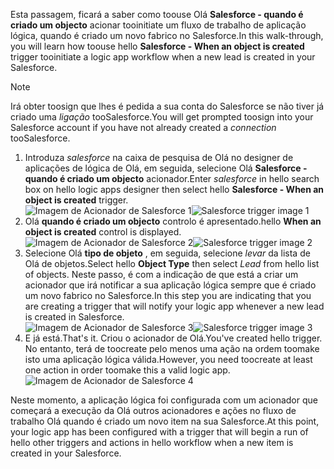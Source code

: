 <span data-ttu-id="bcf32-101">Esta passagem, ficará a saber como toouse Olá **Salesforce - quando é criado um objecto** acionar tooinitiate um fluxo de trabalho de aplicação lógica, quando é criado um novo fabrico no Salesforce.</span><span class="sxs-lookup"><span data-stu-id="bcf32-101">In this walk-through, you will learn how toouse hello **Salesforce - When an object is created** trigger tooinitiate a logic app workflow when a new lead is created in your Salesforce.</span></span>

> [!NOTE]
> <span data-ttu-id="bcf32-102">Irá obter toosign que lhes é pedida a sua conta do Salesforce se não tiver já criado uma *ligação* tooSalesforce.</span><span class="sxs-lookup"><span data-stu-id="bcf32-102">You will get prompted toosign into your Salesforce account if you have not already created a *connection* tooSalesforce.</span></span>  
> 
> 

1. <span data-ttu-id="bcf32-103">Introduza *salesforce* na caixa de pesquisa de Olá no designer de aplicações de lógica de Olá, em seguida, selecione Olá **Salesforce - quando é criado um objecto** acionador.</span><span class="sxs-lookup"><span data-stu-id="bcf32-103">Enter *salesforce* in hello search box on hello logic apps designer then select hello **Salesforce - When an object is created**  trigger.</span></span>  
   <span data-ttu-id="bcf32-104">![Imagem de Acionador de Salesforce 1](./media/connectors-create-api-salesforce/trigger-1.png)</span><span class="sxs-lookup"><span data-stu-id="bcf32-104">![Salesforce trigger image 1](./media/connectors-create-api-salesforce/trigger-1.png)</span></span>   
2. <span data-ttu-id="bcf32-105">Olá **quando é criado um objecto** controlo é apresentado.</span><span class="sxs-lookup"><span data-stu-id="bcf32-105">hello **When an object is created** control is displayed.</span></span>  
   <span data-ttu-id="bcf32-106">![Imagem de Acionador de Salesforce 2](./media/connectors-create-api-salesforce/trigger-2.png)</span><span class="sxs-lookup"><span data-stu-id="bcf32-106">![Salesforce trigger image 2](./media/connectors-create-api-salesforce/trigger-2.png)</span></span>   
3. <span data-ttu-id="bcf32-107">Selecione Olá **tipo de objeto** , em seguida, selecione *levar* da lista de Olá de objetos.</span><span class="sxs-lookup"><span data-stu-id="bcf32-107">Select hello **Object Type** then select *Lead* from hello list of objects.</span></span> <span data-ttu-id="bcf32-108">Neste passo, é com a indicação de que está a criar um acionador que irá notificar a sua aplicação lógica sempre que é criado um novo fabrico no Salesforce.</span><span class="sxs-lookup"><span data-stu-id="bcf32-108">In this step you are indicating that you are creating a trigger that will notify your logic app whenever a new lead is created in Salesforce.</span></span>   
   <span data-ttu-id="bcf32-109">![Imagem de Acionador de Salesforce 3](./media/connectors-create-api-salesforce/trigger-3.png)</span><span class="sxs-lookup"><span data-stu-id="bcf32-109">![Salesforce trigger image 3](./media/connectors-create-api-salesforce/trigger-3.png)</span></span>   
4. <span data-ttu-id="bcf32-110">E já está.</span><span class="sxs-lookup"><span data-stu-id="bcf32-110">That's it.</span></span> <span data-ttu-id="bcf32-111">Criou o acionador de Olá.</span><span class="sxs-lookup"><span data-stu-id="bcf32-111">You've created hello trigger.</span></span> <span data-ttu-id="bcf32-112">No entanto, terá de toocreate pelo menos uma ação na ordem toomake isto uma aplicação lógica válida.</span><span class="sxs-lookup"><span data-stu-id="bcf32-112">However, you need toocreate at least one action in order toomake this a valid logic app.</span></span>    
   ![Imagem de Acionador de Salesforce 4](./media/connectors-create-api-salesforce/trigger-4.png)   

<span data-ttu-id="bcf32-114">Neste momento, a aplicação lógica foi configurada com um acionador que começará a execução da Olá outros acionadores e ações no fluxo de trabalho Olá quando é criado um novo item na sua Salesforce.</span><span class="sxs-lookup"><span data-stu-id="bcf32-114">At this point, your logic app has been configured with a trigger that will begin a run of hello other triggers and actions in hello workflow when a new item is created in your Salesforce.</span></span>  


